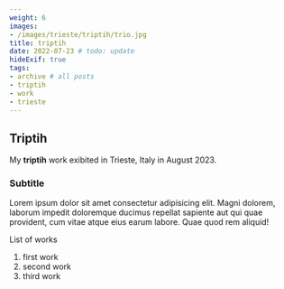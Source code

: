```yaml
---
weight: 6
images:
- /images/trieste/triptih/trio.jpg
title: triptih
date: 2022-07-23 # todo: update 
hideExif: true
tags:
- archive # all posts
- triptih
- work
- trieste
---
```


## Triptih

My **triptih** work exibited in Trieste, Italy in August 2023.

### Subtitle

Lorem ipsum dolor sit amet consectetur adipisicing elit. Magni dolorem, laborum impedit doloremque ducimus repellat sapiente aut qui quae provident, cum vitae atque eius earum labore. Quae quod rem aliquid!

List of works

1. first work
2. second work
3. third work
